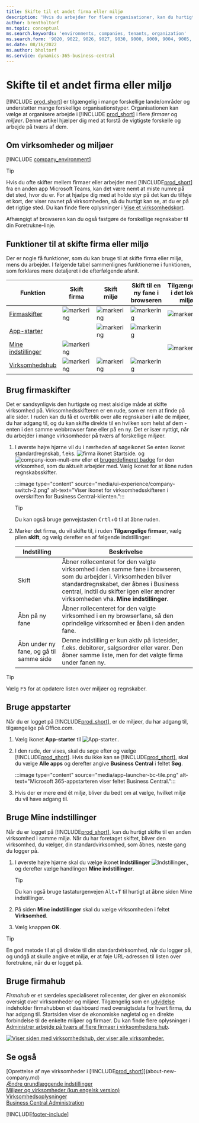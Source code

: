 ```yaml
---
title: Skifte til et andet firma eller miljø
description: 'Hvis du arbejder for flere organisationer, kan du hurtigt skifte mellem miljøerne og virksomhederne.'
author: brentholtorf
ms.topic: conceptual
ms.search.keywords: 'environments, companies, tenants, organization'
ms.search.form: '9020, 9022, 9026, 9027, 9030, 9000, 9009, 9004, 9005, 9024, 9006, 9007, 9010, 9016, 9017'
ms.date: 08/16/2022
ms.author: bholtorf
ms.service: dynamics-365-business-central
---
```


# <a name="switching-to-another-company-or-environment"></a>Skifte til et andet firma eller miljø

[!INCLUDE [prod_short](includes/prod_short.md)] er tilgængelig i mange forskellige lande/områder og understøtter mange forskellige organisationstyper. Organisationen kan vælge at organisere arbejde i [!INCLUDE [prod_short](includes/prod_short.md)] i flere *firmaer* og *miljøer*. Denne artikel hjælper dig med at forstå de vigtigste forskelle og arbejde på tværs af dem.

## <a name="about-companies-and-environments"></a>Om virksomheder og miljøer

[!INCLUDE [company_environment](includes/company_environment.md)]

> [!TIP]
> Hvis du ofte skifter mellem firmaer eller arbejder med [!INCLUDE[prod_short](includes/prod_short.md)] fra en anden app Microsoft Teams, kan det være nemt at miste numre på det sted, hvor du er. For at hjælpe dig med at holde styr på det kan du tilføje et kort, der viser navnet på virksomheden, så du hurtigt kan se, at du er på det rigtige sted. Du kan finde flere oplysninger i [Vise et virksomhedskort](admin-company-information.md#badge).
> 
> Afhængigt af browseren kan du også fastgøre de forskellige regnskaber til din Foretrukne-linje.  

<!--
[!INCLUDE [about-ui-learn](includes/about-ui-learn.md)]-->

## <a name="features-for-switching-company-or-environment"></a>Funktioner til at skifte firma eller miljø

Der er nogle få funktioner, som du kan bruge til at skifte firma eller miljø, mens du arbejder. I følgende tabel sammenlignes funktionerne i funktionen, som forklares mere detaljeret i de efterfølgende afsnit.

|Funktion|Skift firma|Skift miljø|Skift til en ny fane i browseren| Tilgængelige i det lokale miljø|
|-------|--------------|------------------|-------------------------|----------------------|
|[Firmaskifter](#use-the-company-switcher)|![markering](media/check.png "check")|![markering](media/check.png "check")|![markering](media/check.png "check")|![markering](media/check.png "check")|
|[App-starter](#use-the-app-launcher)||![markering](media/check.png "check")|![markering](media/check.png "check")||
|[Mine indstillinger](#use-my-settings)|![markering](media/check.png "check")|||![markering](media/check.png "check")|
|[Virksomhedshub](#use-company-hub)|![markering](media/check.png "check")|![markering](media/check.png "check")|![markering](media/check.png "check")||

## <a name="use-the-company-switcher"></a>Brug firmaskifter

Det er sandsynligvis den hurtigste og mest alsidige måde at skifte virksomhed på. Virksomhedsskifteren er en rude, som er nem at finde på alle sider. I ruden kan du få et overblik over alle regnskaber i alle de miljøer, du har adgang til, og du kan skifte direkte til en hvilken som helst af dem - enten i den samme webbrowser fane eller på en ny. Det er især nyttigt, når du arbejder i mange virksomheder på tværs af forskellige miljøer.

1. I øverste højre hjørne vil du i nærheden af søgeikonet Se enten ikonet standardregnskab, f.eks. ![firma ikonet Startside.](media/ui-experience/company-icon.png "Viser ikonet for virksomhedsskifteren, der bruges, når der er et enkelt miljø") og ![company-icon-mult-env](media/ui-experience/company-icon-multi-env.png "Viser ikonet for virksomhedsskifteren, der bruges, når der er flere miljøer") eller et [brugerdefineret badge](admin-company-information.md#badge) for den virksomhed, som du aktuelt arbejder med. Vælg ikonet for at åbne ruden regnskabsskifter.

   :::image type="content" source="media/ui-experience/company-switch-2.png" alt-text="Viser ikonet for virksomhedsskifteren i overskriften for Business Central-klienten.":::  

   > [!TIP]
   > Du kan også bruge genvejstasten <kbd>Crtl</kbd>+<kbd>O</kbd> til at åbne ruden.
2. Marker det firma, du vil skifte til, i ruden **Tilgængelige firmaer**, vælg pilen **skift**, og vælg derefter en af følgende indstillinger:

   |Indstilling|Beskrivelse|
   |------|-----------|
   |Skift|Åbner rollecenteret for den valgte virksomhed i den samme fane i browseren, som du arbejder i. Virksomheden bliver standardregnskabet, der åbnes i Business central, indtil du skifter igen eller ændrer virksomheden vha. **Mine indstillinger**. |
   |Åbn på ny fane|Åbner rollecenteret for den valgte virksomhed i en ny browserfane, så den oprindelige virksomhed er åben i den anden fane.|
   |Åbn under ny fane, og gå til samme side|Denne indstilling er kun aktiv på listesider, f.eks. debitorer, salgsordrer eller varer. Den åbner samme liste, men for det valgte firma under fanen ny. |

> [!TIP]
> Vælg <kbd>F5</kbd> for at opdatere listen over miljøer og regnskaber.

## <a name="use-the-app-launcher"></a>Bruge appstarter

Når du er logget på [!INCLUDE[prod_short](includes/prod_short.md)], er de miljøer, du har adgang til, tilgængelige på Office.com.  

1. Vælg ikonet **App-starter** til ![App-starter.](media/app-launcher-icon.png "Appstarteren giver adgang til flere funktioner").
2. I den rude, der vises, skal du søge efter og vælge [!INCLUDE[prod_short](includes/prod_short.md)]. Hvis du ikke kan se [!INCLUDE[prod_short](includes/prod_short.md)], skal du vælge **Alle apps** og derefter angive **Business Central** i feltet **Søg**.

   :::image type="content" source="media/app-launcher-bc-tile.png" alt-text="Microsoft 365-appstarteren viser feltet Business Central.":::  

3. Hvis der er mere end ét miljø, bliver du bedt om at vælge, hvilket miljø du vil have adgang til.

<!--
The following image shows tiles for accessing production and sandbox environments on the Dynamics 365 Home page.

:::image type="content" source="media/app-picker-environments.png" alt-text="The Dynamics 365 Home page showing production and sandbox environments.":::
-->
## <a name="use-my-settings"></a>Bruge Mine indstillinger

Når du er logget på [!INCLUDE[prod_short](includes/prod_short.md)], kan du hurtigt skifte til en anden virksomhed i samme miljø. Når du har foretaget skiftet, bliver den virksomhed, du vælger, din standardvirksomhed, som åbnes, næste gang du logger på.

1. I øverste højre hjørne skal du vælge ikonet **Indstillinger** ![Indstillinger.](media/ui-experience/settings_icon_small.png "Ikonet Indstillinger for rollecenter"), og derefter vælge handlingen **Mine indstillinger**.

    > [!TIP]
    > Du kan også bruge tastaturgenvejen <kbd>Alt</kbd>+<kbd>T</kbd> til hurtigt at åbne siden Mine indstillinger.

2. På siden **Mine indstillinger** skal du vælge virksomheden i feltet **Virksomhed**.  
3. Vælg knappen **OK**.

> [!TIP]
> En god metode til at gå direkte til din standardvirksomhed, når du logger på, og undgå at skulle angive et miljø, er at føje URL-adressen til listen over foretrukne, når du er logget på.

## <a name="use-company-hub"></a>Bruge firmahub

*Firmahub* er et særdeles specialiseret rollecenter, der giver en økonomisk oversigt over virksomheder og miljøer. Tilgængelig som en [udvidelse](ui-extensions-company-hub.md) indeholder firmahubben et dashboard med oversigtsdata for hvert firma, du har adgang til. Startsiden viser de økonomiske nøgletal og en direkte forbindelse til de enkelte miljøer og firmaer. Du kan finde flere oplysninger i [Administrer arbejde på tværs af flere firmaer i virksomhedens hub](company-hub.md).

[![Viser siden med virksomhedshub, der viser alle virksomheder.](media/company-hub.png)](media/company-hub.png#lightbox)  

## <a name="see-also"></a>Se også

[Oprettelse af nye virksomheder i [!INCLUDE[prod_short](includes/prod_short.md)]](about-new-company.md)  
[Ændre grundlæggende indstillinger](ui-change-basic-settings.md)  
[Miljøer og virksomheder (kun engelsk version)](/dynamics365/business-central/dev-itpro/administration/tenant-environment-topology)  
[Virksomhedsoplysninger](admin-company-information.md)  
[Business Central Administration](/dynamics365/business-central/dev-itpro/administration/tenant-admin-center)  

[!INCLUDE[footer-include](includes/footer-banner.md)]
